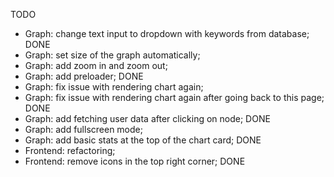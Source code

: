 TODO

- Graph: change text input to dropdown with keywords from database; DONE
- Graph: set size of the graph automatically;
- Graph: add zoom in and zoom out;
- Graph: add preloader; DONE
- Graph: fix issue with rendering chart again;
- Graph: fix issue with rendering chart again after going back to this page; DONE
- Graph: add fetching user data after clicking on node; DONE
- Graph: add fullscreen mode;
- Graph: add basic stats at the top of the chart card; DONE
- Frontend: refactoring;
- Frontend: remove icons in the top right corner; DONE